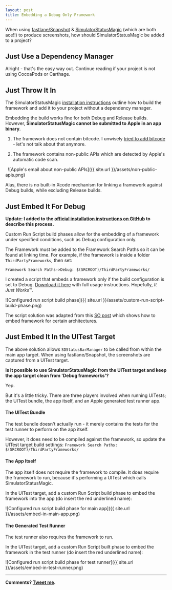 ```yaml
---
layout: post
title: Embedding a Debug Only Framework
---
```


When using [fastlane/Snapshot](https://docs.fastlane.tools/getting-started/ios/screenshots/) & [SimulatorStatusMagic](https://github.com/shinydevelopment/SimulatorStatusMagic) (which are both ace!!) to produce screenshots, how should SimulatorStatusMagic be added to a project?

## Just Use a Dependency Manager
Alright - that's the easy way out. Continue reading if your project is not using CocoaPods or Carthage.

## Just Throw It In
The SimulatorStatusMagic [installation instructions](https://github.com/shinydevelopment/SimulatorStatusMagic/blob/master/INSTALLATION.md) outline how to build the framework and add it to your project without a dependency manager.

Embedding the build works fine for both Debug and Release builds. However, **SimulatorStatusMagic cannot be submitted to Apple in an app binary**.

1. The framework does not contain bitcode. I unwisely [tried to add bitcode](https://github.com/shinydevelopment/SimulatorStatusMagic/pull/59) - let's not talk about that anymore.

1. The framework contains non-public APIs which are detected by Apple's automatic code scan.

&nbsp; 
![Apple's email about non-public APIs]({{ site.url }}/assets/non-public-apis.png)
&nbsp; 

Alas, there is no built-in Xcode mechanism for linking a framework against Debug builds, while excluding Release builds.

## Just Embed It For Debug

**Update: I added to the [official installation instructions on GitHub](https://github.com/shinydevelopment/SimulatorStatusMagic/blob/master/INSTALLATION.md) to describe this process.**

Custom Run Script build phases allow for the embedding of a framework under specified conditions, such as Debug configuration only.

The Framework must be added to the Framework Search Paths so it can be found at linking time. For example, if the framework is inside a folder `ThirdPartyFrameworks`, then set:

``
Framework Search Paths->Debug: $(SRCROOT)/ThirdPartyFrameworks/
``

I created a script that embeds a framework only if the build configuration is set to Debug. [Download it here](https://gist.github.com/kenthumphries/cf04683184217c7331f9c213c556c65a) with full usage instructions. Hopefully, *It Just Works*™.

![Configured run script build phase]({{ site.url }}/assets/custom-run-script-build-phase.png)

The script solution was adapted from this [SO post](https://stackoverflow.com/a/40484337/9051514) which shows how to embed framework for certain architectures.

## Just Embed It In the UITest Target

The above solution allows `SDStatusBarManager` to be called from within the main app target. When using fastlane/Snapshot, the screenshots are captured from a UITest target. 

**Is it possible to use SimulatorStatusMagic from the UITest target and keep the app target clean from 'Debug frameworks'?**

Yep.

But it's a little tricky. There are three players involved when running UITests; the UITest bundle, the app itself, and an Apple generated test runner app.

#### The UITest Bundle

The test bundle doesn't actually run - it merely contains the tests for the test runner to perform on the app itself.

However, it does need to be compiled against the framework, so update the UITest target build settings: `Framework Search Paths: $(SRCROOT)/ThirdPartyFrameworks/`

#### The App Itself

The app itself does not require the framework to compile. It does require the framework to run, because it's performing a UITest which calls SimulatorStatusMagic.

In the UITest target, add a custom Run Script build phase to embed the framework into the app (do insert the red underlined name):

![Configured run script build phase for main app]({{ site.url }}/assets/embed-in-main-app.png)

#### The Generated Test Runner

The test runner also requires the framework to run.

In the UITest target, add a custom Run Script built phase to embed the framework in the test runner (do insert the red underlined name):

![Configured run script build phase for test runner]({{ site.url }}/assets/embed-in-test-runner.png)

-----

**Comments? [Tweet me](https://twitter.com/kentios).**
